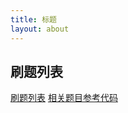 ```yaml
---
title: 标题
layout: about
---
```


## 刷题列表

[刷题列表](https://serendipitous565.notion.site/c0ad5a57828943bf9e6a78533f1e319e?v=a8167cad120541a98bdd612b1be2e313&pvs=4)
[相关题目参考代码](https://github.com/Serendipity565/CodeBackup)
